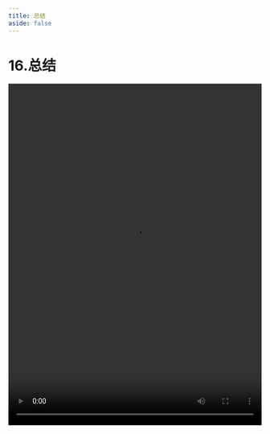 ```yaml
---
title: 总结
aside: false
---
```


# 16.总结

<video autoplay src="http://qn.chinavanes.com/nodejs/module-3/16.总结.mp4" controls controlsList="nodownload" width="100%" height="680"/>

